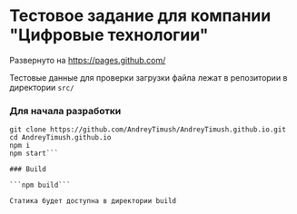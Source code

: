 # Тестовое задание для компании "Цифровые технологии"

Развернуто на https://pages.github.com/

Тестовые данные для проверки загрузки файла лежат в репозитории в директории `src/`

### Для начала разработки

```
git clone https://github.com/AndreyTimush/AndreyTimush.github.io.git
cd AndreyTimush.github.io
npm i
npm start```

### Build

```npm build```

Статика будет доступна в директории build
